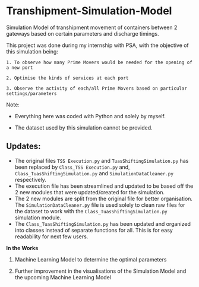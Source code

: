 # Transhipment-Simulation-Model
Simulation Model of transhipment movement of containers between 2 gateways based on certain parameters and discharge timings. 

This project was done during my internship with PSA, with the objective of this simulation being:
    
    1. To observe how many Prime Movers would be needed for the opening of a new port
    
    2. Optimise the kinds of services at each port
    
    3. Observe the activity of each/all Prime Movers based on particular settings/parameters
    
Note:

- Everything here was coded with Python and solely by myself. 

- The dataset used by this simulation cannot be provided.

## Updates:

- The original files `TSS Execution.py` and `TuasShiftingSimulation.py` has been replaced by `Class_TSS Execution.py` and, `Class_TuasShiftingSimulation.py` and `SimulationDataCleaner.py` respectively. 
- The execution file has been streamlined and updated to be based off the 2 new modules that were updated/created for the simulation.
- The 2 new modules are split from the original file for better organisation. The `SimulationDataCleaner.py` file is used solely to clean raw files for the dataset to work with the `Class_TuasShiftingSimulation.py` simulation module.
- The `Class_TuasShiftingSimulation.py` has been updated and organized into classes instead of separate functions for all. This is for easy readability for next few users. 

**In the Works**

1. Machine Learning Model to determine the optimal parameters
    
2. Further improvement in the visualisations of the Simulation Model and the upcoming Machine Learning Model
